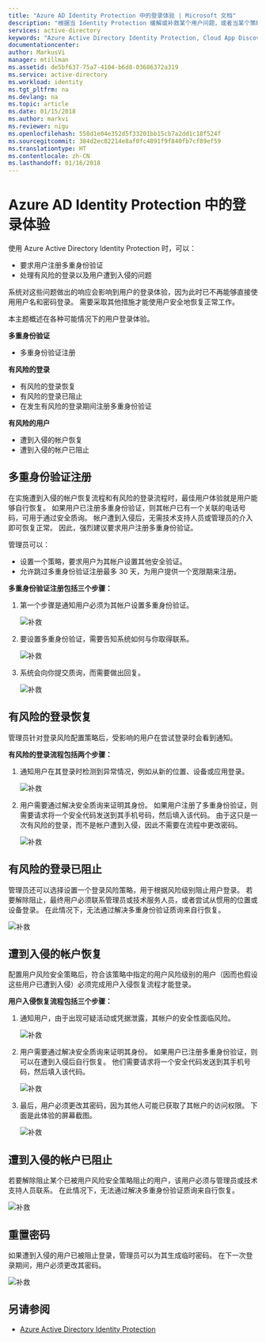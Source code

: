 ```yaml
---
title: "Azure AD Identity Protection 中的登录体验 | Microsoft 文档"
description: "根据当 Identity Protection 缓解或补救某个用户问题，或者当某个策略要求使用多重身份验证时，用户如何操作。"
services: active-directory
keywords: "Azure Active Directory Identity Protection, Cloud App Discovery, 管理应用程序, 安全, 风险, 风险级别, 漏洞, 安全策略"
documentationcenter: 
author: MarkusVi
manager: mtillman
ms.assetid: de5bf637-75a7-4104-b6d8-03686372a319
ms.service: active-directory
ms.workload: identity
ms.tgt_pltfrm: na
ms.devlang: na
ms.topic: article
ms.date: 01/15/2018
ms.author: markvi
ms.reviewer: nigu
ms.openlocfilehash: 558d1e04e352d5f33201bb15cb7a2dd1c18f524f
ms.sourcegitcommit: 384d2ec82214e8af0fc4891f9f840fb7cf89ef59
ms.translationtype: HT
ms.contentlocale: zh-CN
ms.lasthandoff: 01/16/2018
---
```

# <a name="sign-in-experiences-with-azure-ad-identity-protection"></a>Azure AD Identity Protection 中的登录体验
使用 Azure Active Directory Identity Protection 时，可以：

* 要求用户注册多重身份验证
* 处理有风险的登录以及用户遭到入侵的问题

系统对这些问题做出的响应会影响到用户的登录体验，因为此时已不再能够直接使用用户名和密码登录。 需要采取其他措施才能使用户安全地恢复正常工作。

本主题概述在各种可能情况下的用户登录体验。

**多重身份验证**

* 多重身份验证注册

**有风险的登录**

* 有风险的登录恢复
* 有风险的登录已阻止
* 在发生有风险的登录期间注册多重身份验证

**有风险的用户**

* 遭到入侵的帐户恢复
* 遭到入侵的帐户已阻止

## <a name="multi-factor-authentication-registration"></a>多重身份验证注册
在实施遭到入侵的帐户恢复流程和有风险的登录流程时，最佳用户体验就是用户能够自行恢复。 如果用户已注册多重身份验证，则其帐户已有一个关联的电话号码，可用于通过安全质询。 帐户遭到入侵后，无需技术支持人员或管理员的介入即可恢复正常。 因此，强烈建议要求用户注册多重身份验证。 

管理员可以：

* 设置一个策略，要求用户为其帐户设置其他安全验证。 
* 允许跳过多重身份验证注册最多 30 天，为用户提供一个宽限期来注册。

**多重身份验证注册包括三个步骤：**

1. 第一个步骤是通知用户必须为其帐户设置多重身份验证。 
   
    ![补救](./media/active-directory-identityprotection-flows/140.png "补救")
2. 要设置多重身份验证，需要告知系统如何与你取得联系。
   
    ![补救](./media/active-directory-identityprotection-flows/141.png "补救")
3. 系统会向你提交质询，而需要做出回复。
   
    ![补救](./media/active-directory-identityprotection-flows/142.png "补救")

## <a name="risky-sign-in-recovery"></a>有风险的登录恢复
管理员针对登录风险配置策略后，受影响的用户在尝试登录时会看到通知。 

**有风险的登录流程包括两个步骤：** 

1. 通知用户在其登录时检测到异常情况，例如从新的位置、设备或应用登录。 
   
    ![补救](./media/active-directory-identityprotection-flows/120.png "补救")
2. 用户需要通过解决安全质询来证明其身份。 如果用户注册了多重身份验证，则需要请求将一个安全代码发送到其手机号码，然后填入该代码。 由于这只是一次有风险的登录，而不是帐户遭到入侵，因此不需要在流程中更改密码。 
   
    ![补救](./media/active-directory-identityprotection-flows/121.png "补救")

## <a name="risky-sign-in-blocked"></a>有风险的登录已阻止
管理员还可以选择设置一个登录风险策略，用于根据风险级别阻止用户登录。 若要解除阻止，最终用户必须联系管理员或技术服务人员，或者尝试从惯用的位置或设备登录。 在此情况下，无法通过解决多重身份验证质询来自行恢复。

![补救](./media/active-directory-identityprotection-flows/200.png "补救")

## <a name="compromised-account-recovery"></a>遭到入侵的帐户恢复
配置用户风险安全策略后，符合该策略中指定的用户风险级别的用户（因而也假设这些用户已遭到入侵）必须完成用户入侵恢复流程才能登录。 

**用户入侵恢复流程包括三个步骤：**

1. 通知用户，由于出现可疑活动或凭据泄露，其帐户的安全性面临风险。
   
    ![补救](./media/active-directory-identityprotection-flows/101.png "补救")
2. 用户需要通过解决安全质询来证明其身份。 如果用户已注册多重身份验证，则可以在遭到入侵后自行恢复。 他们需要请求将一个安全代码发送到其手机号码，然后填入该代码。 
   
   ![补救](./media/active-directory-identityprotection-flows/110.png "补救")
3. 最后，用户必须更改其密码，因为其他人可能已获取了其帐户的访问权限。 
   下面是此体验的屏幕截图。
   
   ![补救](./media/active-directory-identityprotection-flows/111.png "补救")

## <a name="compromised-account-blocked"></a>遭到入侵的帐户已阻止
若要解除阻止某个已被用户风险安全策略阻止的用户，该用户必须与管理员或技术支持人员联系。 在此情况下，无法通过解决多重身份验证质询来自行恢复。

![补救](./media/active-directory-identityprotection-flows/104.png "补救")

## <a name="reset-password"></a>重置密码
如果遭到入侵的用户已被阻止登录，管理员可以为其生成临时密码。 在下一次登录期间，用户必须更改其密码。

![补救](./media/active-directory-identityprotection-flows/160.png "补救")

## <a name="see-also"></a>另请参阅
* [Azure Active Directory Identity Protection](active-directory-identityprotection.md) 

